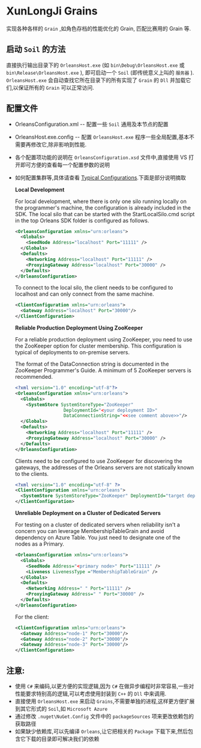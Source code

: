 # XunLongJi Grains
实现各种各样的 `Grain` ,如角色存档的性能优化的 Grain, 匹配比赛用的 Grain 等.

## 启动 `Soil` 的方法
直接执行输出目录下的 `OrleansHost.exe` (如 `bin\Debug\OrleansHost.exe` 或 `bin\Release\OrleansHost.exe` ), 即可启动一个 `Soil` (即传统意义上叫的 `服务器` ). `OrleansHost.exe` 会自动查找它所在目录下的所有实现了 `Grain` 的 `Dll` 并加载它们,以保证所有的 `Grain` 可以正常访问.

## 配置文件
- OrleansConfiguration.xml -- 配置一些 `Soil` 通用及本节点的配置
- OrleansHost.exe.config -- 配置 `OrleansHost.exe` 程序一些全局配置,基本不需要再修改它,除非影响到性能.
- 各个配置项功能的说明在 `OrleansConfiguration.xsd` 文件中,直接使用 VS 打开即可方便的查看每一个配置参数的说明
- 如何配置集群等,具体请查看 [Typical Configurations](http://dotnet.github.io/orleans/Orleans-Configuration-Guide/Typical-Configurations).下面是部分说明摘取

  **Local Development**

  For local development, where there is only one silo running locally on the programmer's machine, the configuration is already included in the SDK. The local silo that can be started with the StartLocalSilo.cmd script in the top Orleans SDK folder is configured as follows.

  ```xml
  <OrleansConfiguration xmlns="urn:orleans">
    <Globals>
      <SeedNode Address="localhost" Port="11111" />
    </Globals>
    <Defaults>
      <Networking Address="localhost" Port="11111" />
      <ProxyingGateway Address="localhost" Port="30000" />
    </Defaults>
  </OrleansConfiguration>
  ```

  To connect to the local silo, the client needs to be configured to localhost and can only connect from the same machine.

  ```xml
  <ClientConfiguration xmlns="urn:orleans">
    <Gateway Address="localhost" Port="30000"/>
  </ClientConfiguration>
  ```

  **Reliable Production Deployment Using ZooKeeper**

  For a reliable production deployment using ZooKeeper, you need to use the ZooKeeper option for cluster membership. This configuration is typical of deployments to on-premise servers.

  The format of the DataConnection string is documented in the ZooKeeper Programmer's Guide. A minimum of 5 ZooKeeper servers is recommended.

  ```xml
  <?xml version="1.0" encoding="utf-8"?>
  <OrleansConfiguration xmlns="urn:orleans">
    <Globals>
      <SystemStore SystemStoreType="ZooKeeper"
                    DeploymentId="<your deployment ID>"
                    DataConnectionString="<<see comment above>>"/>
    </Globals>
    <Defaults>
      <Networking Address="localhost" Port="11111" />
      <ProxyingGateway Address="localhost" Port="30000" />
    </Defaults>
  </OrleansConfiguration>
  ```

  Clients need to be configured to use ZooKeeper for discovering the gateways, the addresses of the Orleans servers are not statically known to the clients.

  ```xml
  <?xml version="1.0" encoding="utf-8" ?>
  <ClientConfiguration xmlns="urn:orleans">
    <SystemStore SystemStoreType="ZooKeeper" DeploymentId="target deployment ID" DataConnectionString="<<see comment above>>"/>
  </ClientConfiguration>
  ```

  **Unreliable Deployment on a Cluster of Dedicated Servers**

  For testing on a cluster of dedicated servers when reliability isn't a concern you can leverage MembershipTableGrain and avoid dependency on Azure Table. You just need to designate one of the nodes as a Primary.

  ```xml
  <OrleansConfiguration xmlns="urn:orleans">
    <Globals>
      <SeedNode Address="<primary node>" Port="11111" />
      <Liveness LivenessType ="MembershipTableGrain" />
    </Globals>
    <Defaults>
      <Networking Address=" " Port="11111" />
      <ProxyingGateway Address=" " Port="30000" />
    </Defaults>
  </OrleansConfiguration>
  ```

  For the client:

  ```xml
  <ClientConfiguration xmlns="urn:orleans">
    <Gateway Address="node-1" Port="30000"/>
    <Gateway Address="node-2" Port="30000"/>
    <Gateway Address="node-3" Port="30000"/>
  </ClientConfiguration>
  ```

## 注意:
- 使用 `C#` 来编码,以更方便的实现逻辑,因为 `C#` 在做异步编程时非常容易,一些对性能要求特别高的逻辑,可以考虑使用封装到 `C++` 的 `Dll` 中来调用.
- 直接使用 `OrleansHost.exe` 来启动 `Grains`,不需要单独的进程,这样更方便扩展到其它形式的 `Soil`,如 `Microsoft Azure`
- 通过修改 `.nuget\NuGet.Config` 文件中的 `packageSources` 项来更改依赖包的获取路径
- 如果缺少依赖库,可以先编译 `Orleans`,让它把相关的 `Package` 下载下来,然后包含它下载的目录即可解决我们的依赖
